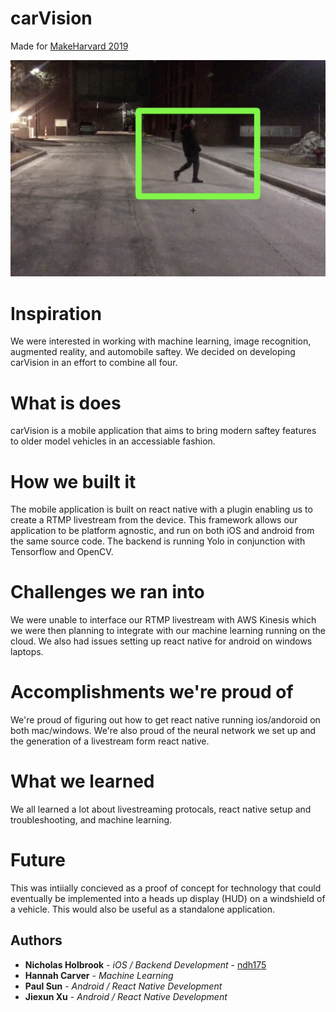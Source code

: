 # carVision

Made for [MakeHarvard 2019](https://makeharvard2019.devpost.com)

![alt text](https://github.com/ndh175/car-vision/raw/master/Screen%20Shot%202019-02-03%20at%2010.46.41%20AM.png)

# Inspiration

We were interested in working with machine learning, image recognition, augmented reality, and automobile saftey. We decided on developing carVision in an effort to combine all four.   

# What is does

carVision is a mobile application that aims to bring modern saftey features to older model vehicles in an accessiable fashion.

# How we built it

The mobile application is built on react native with a plugin enabling us to create a RTMP livestream from the device. This framework allows our application to be platform agnostic, and run on both iOS and android from the same source code. The backend is running Yolo in conjunction with Tensorflow and OpenCV.

# Challenges we ran into

We were unable to interface our RTMP livestream with AWS Kinesis which we were then planning to integrate with our machine learning running on the cloud. We also had issues setting up react native for android on windows laptops.


# Accomplishments we're proud of

We're proud of figuring out how to get react native running ios/andoroid on both mac/windows. We're also proud of the neural network we set up and the generation of a livestream form react native.

# What we learned

We all learned a lot about livestreaming protocals, react native setup and troubleshooting, and machine learning.

# Future

This was intiially concieved as a proof of concept for technology that could eventually be implemented into a heads up display (HUD) on a windshield of a vehicle. This would also be useful as a standalone application.

## Authors

* **Nicholas Holbrook** - *iOS / Backend Development* - [ndh175](https://github.com/ndh175)
* **Hannah Carver** - *Machine Learning*
* **Paul Sun** - *Android / React Native Development*
* **Jiexun Xu** - *Android / React Native Development*
